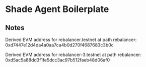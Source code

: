 # Shade Agent Boilerplate


## Notes

Derived EVM address for rebalancer.testnet at path rebalancer: 0xd7447e12d4da4a0aa7ca4b0d270f4687683c3b0c

Derived EVM address for rebalancer-3.testnet at path rebalancer: 0xd5ac5a88dd3f1fe5dcc3ac97b512faeb48d06af0